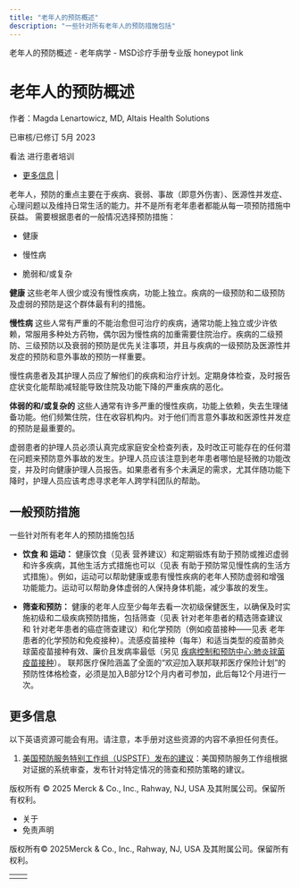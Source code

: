 ```yaml
---
title: "老年人的预防概述"
description: "一些针对所有老年人的预防措施包括"
---
```


﻿老年人的预防概述 \- 老年病学 \- MSD诊疗手册专业版 honeypot link

# 老年人的预防概述

作者：Magda Lenartowicz, MD, Altais Health Solutions

已审核/已修订 5月 2023

看法 进行患者培训

- [更多信息](#更多信息_v37581435_zh) \|

老年人，预防的重点主要在于疾病、衰弱、事故（即意外伤害）、医源性并发症、心理问题以及维持日常生活的能力。并不是所有老年患者都能从每一项预防措施中获益。 需要根据患者的一般情况选择预防措施：

- 健康

- 慢性病

- 脆弱和/或复杂


**健康** 这些老年人很少或没有慢性疾病，功能上独立。疾病的一级预防和二级预防及虚弱的预防是这个群体最有利的措施。

**慢性病** 这些人常有严重的不能治愈但可治疗的疾病，通常功能上独立或少许依赖，常服用多种处方药物，偶尔因为慢性病的加重需要住院治疗。疾病的二级预防、三级预防以及衰弱的预防是优先关注事项，并且与疾病的一级预防及医源性并发症的预防和意外事故的预防一样重要。

慢性病患者及其护理人员应了解他们的疾病和治疗计划。定期身体检查，及时报告症状变化能帮助减轻能导致住院及功能下降的严重疾病的恶化。

**体弱的和/或复杂的** 这些人通常有许多严重的慢性疾病，功能上依赖，失去生理储备功能。他们频繁住院，住在收容机构内。对于他们而言意外事故和医源性并发症的预防是最重要的。

虚弱患者的护理人员必须认真完成家庭安全检查列表，及时改正可能存在的任何潜在问题来预防意外事故的发生。护理人员应该注意到老年患者哪怕是轻微的功能改变，并及时向健康护理人员报告。如果患者有多个未满足的需求，尤其伴随功能下降时，护理人员应该考虑寻求老年人跨学科团队的帮助。

## 一般预防措施

一些针对所有老年人的预防措施包括

- **饮食 和 运动：** 健康饮食（见表 营养建议）和定期锻炼有助于预防或推迟虚弱和许多疾病，其他生活方式措施也可以（见表 有助于预防常见慢性病的生活方式措施）。例如，运动可以帮助健康或患有慢性疾病的老年人预防虚弱和增强功能能力。运动可以帮助身体虚弱的人保持身体机能，减少事故的发生。

- **筛查和预防：** 健康的老年人应至少每年去看一次初级保健医生，以确保及时实施初级和二级疾病预防措施，包括筛查（见表 针对老年患者的精选筛查建议 和 针对老年患者的癌症筛查建议）和化学预防（例如疫苗接种——见表 老年患者的化学预防和免疫接种）。流感疫苗接种（每年）和适当类型的疫苗肺炎球菌疫苗接种有效、廉价且发病率最低（另见 [疾病控制和预防中心:肺炎球菌疫苗接种](https://www.cdc.gov/vaccines/vpd/pneumo/hcp/who-when-to-vaccinate.html)）。 联邦医疗保险涵盖了全面的“欢迎加入联邦联邦医疗保险计划”的预防性体格检查，必须是加入B部分12个月内者可参加，此后每12个月进行一次。


## 更多信息

以下英语资源可能会有用。请注意，本手册对这些资源的内容不承担任何责任。

1. [美国预防服务特别工作组（USPSTF）发布的建议](https://www.uspreventiveservicestaskforce.org/BrowseRec/Index/browse-recommendations)：美国预防服务工作组根据对证据的系统审查，发布针对特定情况的筛查和预防策略的建议。




版权所有 © 2025
Merck & Co., Inc., Rahway, NJ, USA 及其附属公司。保留所有权利。

- 关于
- 免责声明

版权所有© 2025Merck & Co., Inc., Rahway, NJ, USA 及其附属公司。保留所有权利。

|     |     |
| --- | --- |
|  |  |